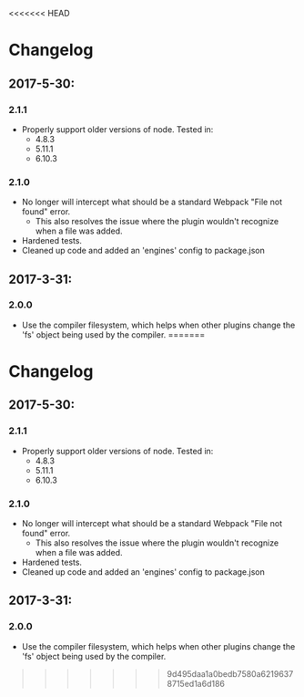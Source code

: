 <<<<<<< HEAD
# Changelog

## 2017-5-30: 
### 2.1.1

* Properly support older versions of node. Tested in:
    * 4.8.3
    * 5.11.1
    * 6.10.3

### 2.1.0

* No longer will intercept what should be a standard Webpack "File not found" error.
    * This also resolves the issue where the plugin wouldn't recognize when a file was added.
* Hardened tests.
* Cleaned up code and added an 'engines' config to package.json

## 2017-3-31: 
### 2.0.0

* Use the compiler filesystem, which helps when other plugins change the 'fs' object being used by the compiler.
=======
# Changelog

## 2017-5-30: 
### 2.1.1

* Properly support older versions of node. Tested in:
    * 4.8.3
    * 5.11.1
    * 6.10.3

### 2.1.0

* No longer will intercept what should be a standard Webpack "File not found" error.
    * This also resolves the issue where the plugin wouldn't recognize when a file was added.
* Hardened tests.
* Cleaned up code and added an 'engines' config to package.json

## 2017-3-31: 
### 2.0.0

* Use the compiler filesystem, which helps when other plugins change the 'fs' object being used by the compiler.
>>>>>>> 9d495daa1a0bedb7580a62196378715ed1a6d186
